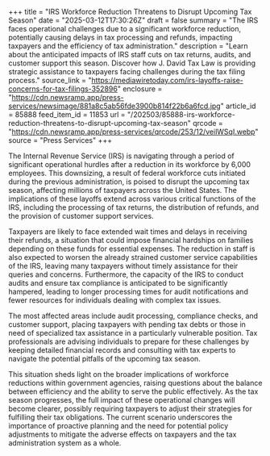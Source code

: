 +++
title = "IRS Workforce Reduction Threatens to Disrupt Upcoming Tax Season"
date = "2025-03-12T17:30:26Z"
draft = false
summary = "The IRS faces operational challenges due to a significant workforce reduction, potentially causing delays in tax processing and refunds, impacting taxpayers and the efficiency of tax administration."
description = "Learn about the anticipated impacts of IRS staff cuts on tax returns, audits, and customer support this season. Discover how J. David Tax Law is providing strategic assistance to taxpayers facing challenges during the tax filing process."
source_link = "https://mediawiretoday.com/irs-layoffs-raise-concerns-for-tax-filings-352896"
enclosure = "https://cdn.newsramp.app/press-services/newsimage/881a8c5ab56fde3900b814f22b6a6fcd.jpg"
article_id = 85888
feed_item_id = 11853
url = "/202503/85888-irs-workforce-reduction-threatens-to-disrupt-upcoming-tax-season"
qrcode = "https://cdn.newsramp.app/press-services/qrcode/253/12/veilWSqI.webp"
source = "Press Services"
+++

<p>The Internal Revenue Service (IRS) is navigating through a period of significant operational hurdles after a reduction in its workforce by 6,000 employees. This downsizing, a result of federal workforce cuts initiated during the previous administration, is poised to disrupt the upcoming tax season, affecting millions of taxpayers across the United States. The implications of these layoffs extend across various critical functions of the IRS, including the processing of tax returns, the distribution of refunds, and the provision of customer support services.</p><p>Taxpayers are likely to face extended wait times and delays in receiving their refunds, a situation that could impose financial hardships on families depending on these funds for essential expenses. The reduction in staff is also expected to worsen the already strained customer service capabilities of the IRS, leaving many taxpayers without timely assistance for their queries and concerns. Furthermore, the capacity of the IRS to conduct audits and ensure tax compliance is anticipated to be significantly hampered, leading to longer processing times for audit notifications and fewer resources for individuals dealing with complex tax issues.</p><p>The most affected areas include audit processing, compliance checks, and customer support, placing taxpayers with pending tax debts or those in need of specialized tax assistance in a particularly vulnerable position. Tax professionals are advising individuals to prepare for these challenges by keeping detailed financial records and consulting with tax experts to navigate the potential pitfalls of the upcoming tax season.</p><p>This situation sheds light on the broader implications of workforce reductions within government agencies, raising questions about the balance between efficiency and the ability to serve the public effectively. As the tax season progresses, the full impact of these operational changes will become clearer, possibly requiring taxpayers to adjust their strategies for fulfilling their tax obligations. The current scenario underscores the importance of proactive planning and the need for potential policy adjustments to mitigate the adverse effects on taxpayers and the tax administration system as a whole.</p>